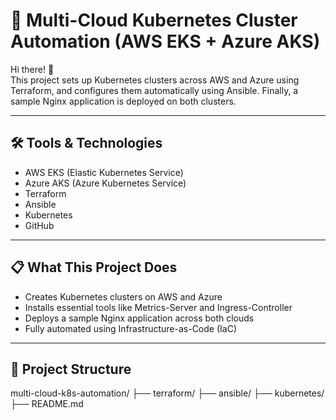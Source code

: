 # 🚀 Multi-Cloud Kubernetes Cluster Automation (AWS EKS + Azure AKS)

Hi there! 👋  
This project sets up Kubernetes clusters across AWS and Azure using Terraform, and configures them automatically using Ansible. Finally, a sample Nginx application is deployed on both clusters.

---

## 🛠 Tools & Technologies
- AWS EKS (Elastic Kubernetes Service)
- Azure AKS (Azure Kubernetes Service)
- Terraform
- Ansible
- Kubernetes
- GitHub

---

## 📋 What This Project Does
- Creates Kubernetes clusters on AWS and Azure
- Installs essential tools like Metrics-Server and Ingress-Controller
- Deploys a sample Nginx application across both clouds
- Fully automated using Infrastructure-as-Code (IaC)

---

## 📂 Project Structure
multi-cloud-k8s-automation/
├── terraform/
├── ansible/
├── kubernetes/
├── README.md
